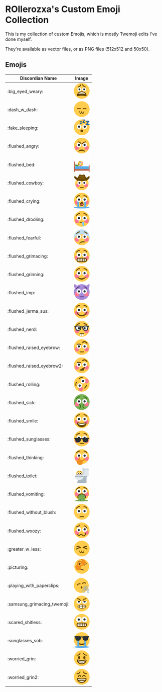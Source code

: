 # ROllerozxa's Custom Emoji Collection
This is my collection of custom Emojis, which is mostly Twemoji edits I've done myself.

They're available as vector files, or as PNG files (512x512 and 50x50).

## Emojis
| Discordian Name             | Image                                                           |
| --------------------------- | --------------------------------------------------------------- |
| :big_eyed_weary:            | ![big_eyed_weary](big_eyed_weary_50x.png)                       |
| :dash_w_dash:               | ![dash_w_dash](dash_w_dash_50x.png)                             |
| :fake_sleeping:             | ![fake_sleeping](fake_sleeping_50x.png)                         |
| :flushed_angry:             | ![flushed_angry](flushed_angry_50x.png)                         |
| :flushed_bed:               | ![flushed_bed](flushed_bed_50x.png)                             |
| :flushed_cowboy:            | ![flushed_cowboy](flushed_cowboy_50x.png)                       |
| :flushed_crying:            | ![flushed_crying](flushed_crying_50x.png)                       |
| :flushed_drooling:          | ![flushed_drooling](flushed_drooling_50x.png)                   |
| :flushed_fearful:           | ![flushed_fearful](flushed_fearful_50x.png)                     |
| :flushed_grimacing:         | ![flushed_grimacing](flushed_grimacing_50x.png)                 |
| :flushed_grinning:          | ![flushed_grinning](flushed_grinning_50x.png)                   |
| :flushed_imp:               | ![flushed_imp](flushed_imp_50x.png)                             |
| :flushed_jerma_sus:         | ![flushed_jerma_sus](flushed_jerma_sus_50x.png)                 |
| :flushed_nerd:              | ![flushed_nerd](flushed_nerd_50x.png)                           |
| :flushed_raised_eyebrow:    | ![flushed_raised_eyebrow](flushed_raised_eyebrow_50x.png)       |
| :flushed_raised_eyebrow2:   | ![flushed_raised_eyebrow2](flushed_raised_eyebrow2_50x.png)     |
| :flushed_rolling:           | ![flushed_rolling](flushed_rolling_50x.png)                     |
| :flushed_sick:              | ![flushed_sick](flushed_sick_50x.png)                           |
| :flushed_smile:             | ![flushed_smile](flushed_smile_50x.png)                         |
| :flushed_sunglasses:        | ![flushed_sunglasses](flushed_sunglasses_50x.png)               |
| :flushed_thinking:          | ![flushed_thinking](flushed_thinking_50x.png)                   |
| :flushed_toilet:            | ![flushed_toilet](flushed_toilet_50x.png)                       |
| :flushed_vomiting:          | ![flushed_vomiting](flushed_vomiting_50x.png)                   |
| :flushed_without_blush:     | ![flushed_without_blush](flushed_without_blush_50x.png)         |
| :flushed_woozy:             | ![flushed_woozy](flushed_woozy_50x.png)                         |
| :greater_w_less:            | ![greater_w_less](greater_w_less_50x.png)                       |
| :picturing:                 | ![picturing](picturing_50x.png)                                 |
| :playing_with_paperclips:   | ![playing_with_paperclips](playing_with_paperclips_50x.png)     |
| :samsung_grimacing_twemoji: | ![samsung_grimacing_twemoji](samsung_grimacing_twemoji_50x.png) |
| :scared_shitless:           | ![scared_shitless](scared_shitless_50x.png)                     |
| :sunglasses_sob:            | ![sunglasses_sob](sunglasses_sob_50x.png)                       |
| :worried_grin:              | ![worried_grin](worried_grin_50x.png)                           |
| :worried_grin2:             | ![worried_grin2](worried_grin2_50x.png)                         |
